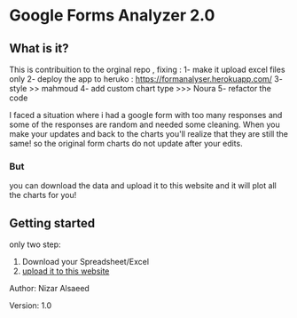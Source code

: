 # Google Forms Analyzer 2.0

## What is it?
This is contribuition to the orginal repo , fixing  : 
1- make it upload excel files only 
2- deploy the app to heruko  : https://formanalyser.herokuapp.com/
3- style >> mahmoud 
4- add custom chart type >>> Noura 
5- refactor the code 





I faced a situation where i had a google form with too many responses and some of the responses are random and needed some cleaning.  When you make your updates and back to the charts you'll realize that they are still the same! so the original form charts do not update after your edits.

### But
you can download the data and upload it to this website and it will plot all the charts for you!

## Getting started
only two step:
1. Download your Spreadsheet/Excel
2. [upload it to this website](https://nizaralsaeed.github.io/formsAnalyser/)


Author: Nizar Alsaeed

Version: 1.0

